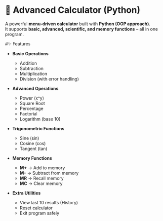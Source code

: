 # 🔢 Advanced Calculator (Python)

A powerful **menu-driven calculator** built with **Python (OOP approach)**.  
It supports **basic, advanced, scientific, and memory functions** – all in one program.  

#✨ Features
- **Basic Operations**
  - Addition
  - Subtraction
  - Multiplication
  - Division (with error handling)

- **Advanced Operations**
  - Power (x^y)
  - Square Root
  - Percentage
  - Factorial
  - Logarithm (base 10)
- **Trigonometric Functions**
  - Sine (sin)
  - Cosine (cos)
  - Tangent (tan)

- **Memory Functions**
  - **M+** → Add to memory
  - **M-** → Subtract from memory
  - **MR** → Recall memory
  - **MC** → Clear memory

- **Extra Utilities**
  - View last 10 results (History)
  - Reset calculator
  - Exit program safely
